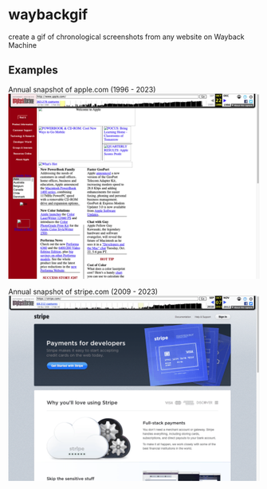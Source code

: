 # waybackgif
create a gif of chronological screenshots from any website on Wayback Machine

## Examples

Annual snapshot of apple.com (1996 - 2023)
![apple](./apple.gif)

Annual snapshot of stripe.com (2009 - 2023)
![stripe](./stripe.gif)
